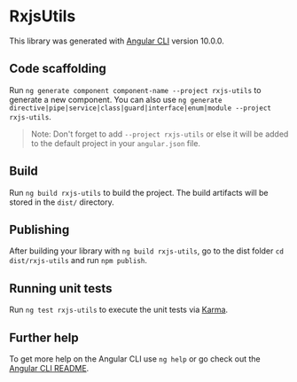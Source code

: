 # RxjsUtils

This library was generated with [Angular CLI](https://github.com/angular/angular-cli) version 10.0.0.

## Code scaffolding

Run `ng generate component component-name --project rxjs-utils` to generate a new component. You can also use `ng generate directive|pipe|service|class|guard|interface|enum|module --project rxjs-utils`.
> Note: Don't forget to add `--project rxjs-utils` or else it will be added to the default project in your `angular.json` file. 

## Build

Run `ng build rxjs-utils` to build the project. The build artifacts will be stored in the `dist/` directory.

## Publishing

After building your library with `ng build rxjs-utils`, go to the dist folder `cd dist/rxjs-utils` and run `npm publish`.

## Running unit tests

Run `ng test rxjs-utils` to execute the unit tests via [Karma](https://karma-runner.github.io).

## Further help

To get more help on the Angular CLI use `ng help` or go check out the [Angular CLI README](https://github.com/angular/angular-cli/blob/master/README.md).
